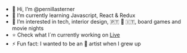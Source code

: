 
- 👋 Hi, I’m @pernillasterner																																					
- 🌱 I’m currently learning Javascript, React & Redux
- 🍿 I’m interested in tech, interior design, 🇵🇹 🫶 🇮🇹, board games and movie nights
- ⭐️ Check what I´m currently working on [Live](https://pernillasterner.netlify.app/)
- ⚡ Fun fact: I wanted to be an 🎤 artist when I grew up

